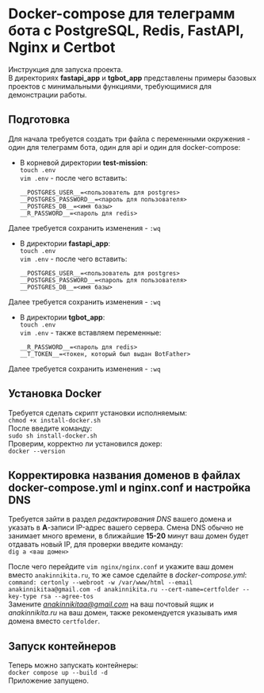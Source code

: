 # Docker-compose для телеграмм бота с PostgreSQL, Redis, FastAPI, Nginx и Certbot

Инструкция для запуска проекта.  
В директориях __fastapi_app__ и __tgbot_app__ представлены примеры базовых проектов с минимальными функциями, требующимися для демонстрации работы.

## Подготовка

Для начала требуется создать три файла с переменными окружения - один для телеграмм бота, один для api и один для docker-compose:  
* В корневой директории __test-mission__:  
`touch .env`  
`vim .env` - после чего вставить:  
    ```
    __POSTGRES_USER__=<пользователь для postgres>
    __POSTGRES_PASSWORD__=<пароль для пользователя>
    __POSTGRES_DB__=<имя базы>
    __R_PASSWORD__=<пароль для redis>
    ```
Далее требуется сохранить изменения - `:wq`  
* В директории __fastapi_app__:  
`touch .env`  
`vim .env` - после чего вставить:  
    ```
    __POSTGRES_USER__=<пользователь для postgres>
    __POSTGRES_PASSWORD__=<пароль для пользователя>
    __POSTGRES_DB__=<имя базы>
    ```
Далее требуется сохранить изменения - `:wq`  
* В директории __tgbot_app__:  
`touch .env`  
`vim .env` - также вставляем переменные:  
    ```
    __R_PASSWORD__=<пароль для redis>
    __T_TOKEN__=<токен, который был выдан BotFather>
    ```
Далее требуется сохранить изменения - `:wq`

## Установка Docker
Требуется сделать скрипт установки исполняемым:  
`chmod +x install-docker.sh`  
После введите команду:  
`sudo sh install-docker.sh`  
Проверим, корректно ли установился докер:  
`docker --version`  

## Корректировка названия доменов в файлах docker-compose.yml и nginx.conf и настройка DNS

Требуется зайти в раздел *редактирования DNS* вашего домена и указать в __A__-записи IP-адрес вашего сервера. Смена DNS обычно не занимает много времени, в ближайшие __15-20__ минут ваш домен будет отдавать новый IP, для проверки введите команду:  
`dig a <ваш домен>`  

После чего перейдите `vim nginx/nginx.conf` и укажите ваш домен вместо ```anakinnikita.ru```, то же самое сделайте в *docker-compose.yml*:  
```command: certonly --webroot -w /var/www/html --email anakinnikitaa@gmail.com -d anakinnikita.ru --cert-name=certfolder --key-type rsa --agree-tos```  
Замените *anakinnikitaa@gmail.com* на ваш почтовый ящик и *anakinnikita.ru* на ваш домен, также рекомендуется указывать имя домена вместо `certfolder`.  
## Запуск контейнеров
Теперь можно запускать контейнеры:  
`docker compose up --build -d`  
Приложение запущено.
